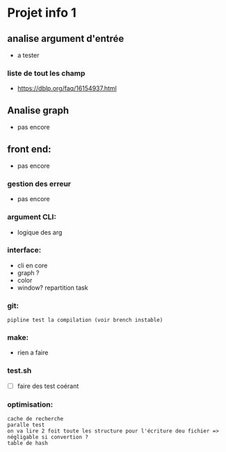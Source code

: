 # Projet info 1

##  analise argument d'entrée
-   a tester
### liste de tout les champ
-   https://dblp.org/faq/16154937.html
##  Analise graph
-   pas encore
##  front end:
-   pas encore
### gestion des erreur
- pas encore
### argument CLI:
-   logique des arg
### interface:
-   cli en core
-   graph ?
-   color
-   window?
repartition task

### git:
    pipline test la compilation (voir brench instable)


### make:
-   rien a faire

### test.sh
- [ ] faire des test coérant 

### optimisation:
    cache de recherche
    paralle test
    on va lire 2 foit toute les structure pour l'écriture deu fichier => négligable si convertion ?
    table de hash
